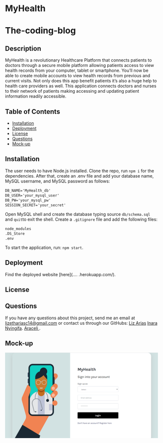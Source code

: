 # MyHealth

# The-coding-blog

## Description
MyHealth is a revolutionary Healthcare Platform that connects patients to doctors through a secure mobile platform allowing patients access to view health records from your computer, tablet or smartphone. You’ll now be able to create mobile accounts to view health records from previous and current visits. Not only does this app benefit patients it’s also a huge help to health care providers as well. This application connects doctors and nurses to their network of patients making accessing and updating patient information readily accessible.


## Table of Contents

* [Installation](#installation)
* [Deployment](#deployment)
* [License](#license)
* [Questions](#questions)
* [Mock-up](#mock-up)


## Installation 
The user needs to have Node.js installed. Clone the repo, run `npm i` for the dependencies. After that, create an .env file and add your database name, MySQL username, and MySQL password as follows:

 ```
 DB_NAME='MyHealth_db'
 DB_USER='your_mysql_user'
 DB_PW='your_mysql_pw'
 SESSION_SECRET='your_secret'
 ```

 Open MySQL shell and create the database typing source `db/schema.sql` and `quit`to exit the shell.
 Create a `.gitignore` file and add the following files:

 ```
 node_modules 
 .DS_Store
 .env
 ```

To start the application, run:
`npm start`. 

## Deployment
Find the deployed website [here](.... .herokuapp.com/).


## License


## Questions
If you have any questions about this project, send me an email at lizethariasc14@gmail.com or contact us through our GitHubs:
 [Liz Arias](https://github.com/lizariasc)
 [Inara Nyingifa](https://github.com/inara-nyingifa).
 [Araceli ](https://github.com/Araceli4690).

## Mock-up
![Mock-up](mockup.png)